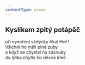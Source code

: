 ```yaml
---
contentType: prose
---
```


<section>

## Kyslíkem zpitý potápěč

při vynoření vždycky říkal Heč!  
Všichni ho měli plné zuby  
a když se chystal na zásnuby  
do lýtka chytla ho děsná křeč

</section>
